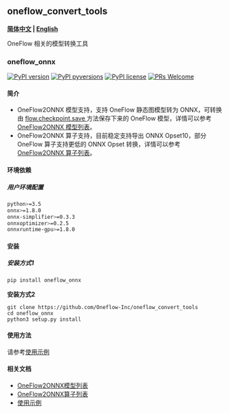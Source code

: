 ## oneflow_convert_tools

**[简体中文](README.md) | [English](README_en.md)**

OneFlow 相关的模型转换工具

### oneflow_onnx

[![PyPI version](https://img.shields.io/pypi/v/oneflow-onnx.svg)](https://pypi.python.org/pypi/oneflow-onnx/)
[![PyPI pyversions](https://img.shields.io/pypi/pyversions/oneflow-onnx.svg)](https://pypi.python.org/pypi/oneflow-onnx/)
[![PyPI license](https://img.shields.io/pypi/l/oneflow-onnx.svg)](https://pypi.python.org/pypi/oneflow-onnx/)
[![PRs Welcome](https://img.shields.io/badge/PRs-welcome-brightgreen.svg)](https://github.com/Oneflow-Inc/oneflow_convert_tools/pulls)

#### 简介


- OneFlow2ONNX 模型支持，支持 OneFlow 静态图模型转为 ONNX，可转换由 [flow.checkpoint.save ](https://docs.oneflow.org/basics_topics/model_load_save.html) 方法保存下来的 OneFlow 模型，详情可以参考 [OneFlow2ONNX 模型列表](docs/oneflow2onnx/oneflow2onnx_model_zoo.md)。
- OneFlow2ONNX 算子支持，目前稳定支持导出 ONNX Opset10，部分 OneFlow 算子支持更低的 ONNX Opset 转换，详情可以参考 [OneFlow2ONNX 算子列表](docs/oneflow2onnx/op_list.md)。


#### 环境依赖

##### 用户环境配置

```sh
python>=3.5
onnx>=1.8.0
onnx-simplifier>=0.3.3
onnxoptimizer>=0.2.5
onnxruntime-gpu>=1.8.0
```

#### 安装

##### 安装方式1

```sh
pip install oneflow_onnx
```

**安装方式2**

```
git clone https://github.com/Oneflow-Inc/oneflow_convert_tools
cd oneflow_onnx
python3 setup.py install
```

#### 使用方法

请参考[使用示例](examples/README.md)

#### 相关文档

- [OneFlow2ONNX模型列表](docs/oneflow2onnx/oneflow2onnx_model_zoo.md)
- [OneFlow2ONNX算子列表](docs/oneflow2onnx/op_list.md)
- [使用示例](examples/README.md)





